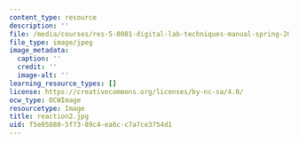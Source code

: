 ```yaml
---
content_type: resource
description: ''
file: /media/courses/res-5-0001-digital-lab-techniques-manual-spring-2007/f5e050805f7389c4ea6cc7a7ce3754d1_reaction2.jpg
file_type: image/jpeg
image_metadata:
  caption: ''
  credit: ''
  image-alt: ''
learning_resource_types: []
license: https://creativecommons.org/licenses/by-nc-sa/4.0/
ocw_type: OCWImage
resourcetype: Image
title: reaction2.jpg
uid: f5e05080-5f73-89c4-ea6c-c7a7ce3754d1
---
```

